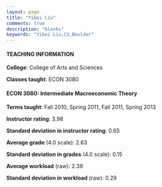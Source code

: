 ```yaml
---
layout: page
title: "Yibei Liu" 
comments: true
description: "blanks"
keywords: "Yibei Liu,CU,Boulder"
---
```

<head>
<script src="https://ajax.googleapis.com/ajax/libs/jquery/2.1.3/jquery.min.js"></script>
<script src="https://dl.dropboxusercontent.com/s/pc42nxpaw1ea4o9/highcharts.js?dl=0"></script>
<!-- <script src="../assets/js/highcharts.js"></script> -->
<style type="text/css">@font-face {
	font-family: "Bebas Neue";
	src: url(https://www.filehosting.org/file/details/544349/BebasNeue Regular.otf) format("opentype");
	}
	h1.Bebas { 
		font-family: "Bebas Neue", Verdana, Tahoma;
	}
</style>
</head>
	   
#### TEACHING INFORMATION

**College**: College of Arts and Sciences

**Classes taught**: ECON 3080

#### ECON 3080: Intermediate Macroeconomic Theory

**Terms taught**: Fall 2010, Spring 2011, Fall 2011, Spring 2013

**Instructor rating**: 3.98

**Standard deviation in instructor rating**: 0.65

**Average grade** (4.0 scale): 2.63

**Standard deviation in grades** (4.0 scale): 0.15

**Average workload** (raw): 2.39

**Standard deviation in workload** (raw): 0.29

